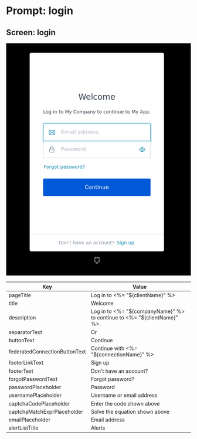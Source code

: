 # Prompt: login

## Screen: login

<p style="text-align: center;">
  <img alt="login reference screenshot" class="ul-prompt-screenshot" data-ul-prompt="login" src="images/login.png" />
</p>

|Key|Value|
|----------|----------|
|pageTitle|Log in to <%= "${clientName}" %>|
|title|Welcome|
|description|Log in to <%= "${companyName}" %> to continue to <%= "${clientName}" %>.|
|separatorText|Or|
|buttonText|Continue|
|federatedConnectionButtonText|Continue with <%= "${connectionName}" %>|
|footerLinkText|Sign up|
|footerText|Don't have an account?|
|forgotPasswordText|Forgot password?|
|passwordPlaceholder|Password|
|usernamePlaceholder|Username or email address|
|captchaCodePlaceholder|Enter the code shown above|
|captchaMatchExprPlaceholder|Solve the equation shown above|
|emailPlaceholder|Email address|
|alertListTitle|Alerts|

